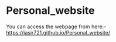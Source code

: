 # Personal_website
You can access the webpage from here:- https://jasir721.github.io/Personal_website/
